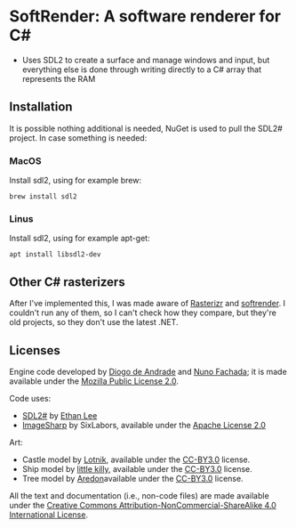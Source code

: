 # SoftRender: A software renderer for C#

* Uses SDL2 to create a surface and manage windows and input, but everything else is done through writing directly to a C# array that represents the RAM

## Installation

It is possible nothing additional is needed, NuGet is used to pull the SDL2# project. In case something is needed:

### MacOS

Install sdl2, using for example brew:

```
brew install sdl2
```

### Linus

Install sdl2, using for example apt-get:

```
apt install libsdl2-dev
```

## Other C# rasterizers

After I've implemented this, I was made aware of [Rasterizr] and [softrender]. I couldn't run any of 
them, so I can't check how they compare, but they're old projects, so they don't use the latest .NET.

## Licenses

Engine code developed by [Diogo de Andrade][DAndrade] and [Nuno Fachada][NFachada]; it is made available under the [Mozilla Public License 2.0][MPLv2].

Code uses:

* [SDL2#][SDL2#] by [Ethan Lee][ELee]
* [ImageSharp][ImageSharp] by SixLabors, available under the [Apache License 2.0][Ap2]

Art:

* Castle model by [Lotnik][Lotnik], available under the [CC-BY3.0] license.
* Ship model by [little killy][little killy], available under the [CC-BY3.0] license.
* Tree model by [Aredon][Aredon]available under the [CC-BY3.0] license.

All the text and documentation (i.e., non-code files) are made available under
the [Creative Commons Attribution-NonCommercial-ShareAlike 4.0 International
License][CC BY-NC-SA 4.0].

[MPLv2]:https://opensource.org/licenses/MPL-2.0
[CC BY-NC-SA 4.0]:https://creativecommons.org/licenses/by-nc-sa/4.0/
[CC-BY3.0]:https://creativecommons.org/licenses/by/3.0/
[CC0]:https://creativecommons.org/publicdomain/zero/1.0/
[Ap2]:https://opensource.org/licenses/Apache-2.0
[SDL2#]:https://github.com/flibitijibibo/SDL2-CS/blob/master/LICENSE
[ELee]:https://github.com/flibitijibibo
[Rasterizr]:https://github.com/tgjones/rasterizr
[softrender]:https://archive.codeplex.com/?p=softrender
[Aredon]:https://opengameart.org/users/aredon
[ImageSharp]:https://github.com/SixLabors/ImageSharp
[DAndrade]:https://github.com/DiogoDeAndrade
[NFachada]:https://github.com/fakenmc

[Lotnik]:https://opengameart.org/users/lotnik
[little killy]:https://opengameart.org/users/killyoverdrive